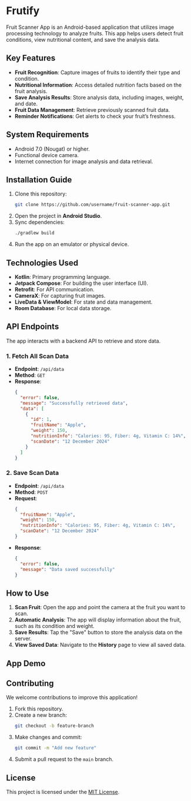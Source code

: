 # **Frutify**

Fruit Scanner App is an Android-based application that utilizes image processing technology to analyze fruits. This app helps users detect fruit conditions, view nutritional content, and save the analysis data.


## **Key Features**
- **Fruit Recognition**: Capture images of fruits to identify their type and condition.
- **Nutritional Information**: Access detailed nutrition facts based on the fruit analysis.
- **Save Analysis Results**: Store analysis data, including images, weight, and date.
- **Fruit Data Management**: Retrieve previously scanned fruit data.
- **Reminder Notifications**: Get alerts to check your fruit’s freshness.



## **System Requirements**
- Android 7.0 (Nougat) or higher.
- Functional device camera.
- Internet connection for image analysis and data retrieval.



## **Installation Guide**

1. Clone this repository:
   ```bash
   git clone https://github.com/username/fruit-scanner-app.git
   ```
2. Open the project in **Android Studio**.
3. Sync dependencies:
   ```bash
   ./gradlew build
   ```
4. Run the app on an emulator or physical device.



## **Technologies Used**
- **Kotlin**: Primary programming language.
- **Jetpack Compose**: For building the user interface (UI).
- **Retrofit**: For API communication.
- **CameraX**: For capturing fruit images.
- **LiveData & ViewModel**: For state and data management.
- **Room Database**: For local data storage.



## **API Endpoints**
The app interacts with a backend API to retrieve and store data.

### **1. Fetch All Scan Data**
- **Endpoint**: `/api/data`
- **Method**: `GET`
- **Response**: 
  ```json
  {
    "error": false,
    "message": "Successfully retrieved data",
    "data": [
      {
        "id": 1,
        "fruitName": "Apple",
        "weight": 150,
        "nutritionInfo": "Calories: 95, Fiber: 4g, Vitamin C: 14%",
        "scanDate": "12 December 2024"
      }
    ]
  }
  ```

### **2. Save Scan Data**
- **Endpoint**: `/api/data`
- **Method**: `POST`
- **Request**:
  ```json
  {
    "fruitName": "Apple",
    "weight": 150,
    "nutritionInfo": "Calories: 95, Fiber: 4g, Vitamin C: 14%",
    "scanDate": "12 December 2024"
  }
  ```
- **Response**:
  ```json
  {
    "error": false,
    "message": "Data saved successfully"
  }
  ```



## **How to Use**
1. **Scan Fruit**: Open the app and point the camera at the fruit you want to scan.
2. **Automatic Analysis**: The app will display information about the fruit, such as its condition and weight.
3. **Save Results**: Tap the "Save" button to store the analysis data on the server.
4. **View Saved Data**: Navigate to the **History** page to view all saved data.



## **App Demo**




## **Contributing**
We welcome contributions to improve this application! 
1. Fork this repository.
2. Create a new branch:
   ```bash
   git checkout -b feature-branch
   ```
3. Make changes and commit:
   ```bash
   git commit -m "Add new feature"
   ```
4. Submit a pull request to the `main` branch.



## **License**
This project is licensed under the [MIT License](LICENSE).

